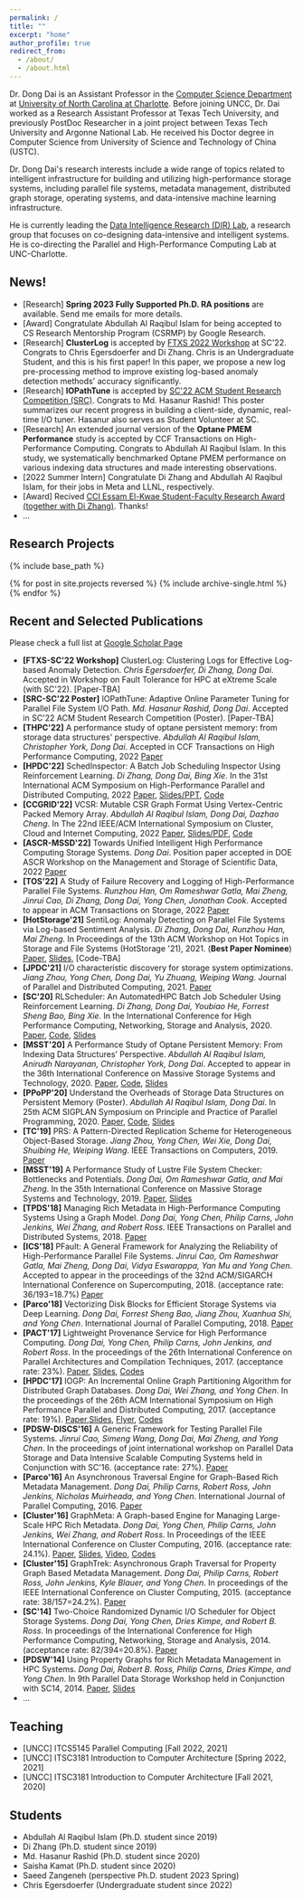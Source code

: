 ```yaml
---
permalink: /
title: ""
excerpt: "home"
author_profile: true
redirect_from: 
  - /about/
  - /about.html
---
```


Dr. Dong Dai is an Assistant Professor in the [Computer Science Department](https://cci.charlotte.edu/computer-science/45/5) at [University of North Carolina at Charlotte](http://uncc.edu). Before joining UNCC, Dr. Dai worked as a Research Assistant Professor at Texas Tech University, and previously PostDoc Researcher in a joint project between Texas Tech University and Argonne National Lab. He received his Doctor degree in Computer Science from University of Science and Technology of China (USTC).

Dr. Dong Dai's research interests include a wide range of topics related to intelligent infrastructure for building and utilizing high-performance storage systems, including parallel file systems, metadata management, distributed graph storage, operating systems, and data-intensive machine learning infrastructure.

He is currently leading the [Data Intelligence Research (DIR) Lab](http://daidong.github.io/lab), a research group that focuses on co-designing data-intensive and intelligent systems. He is co-directing the Parallel and High-Performance Computing Lab at UNC-Charlotte.

<h2 id="News">News!</h2>
 
- [Research] **Spring 2023 Fully Supported Ph.D. RA positions** are available. Send me emails for more details.
- [Award] Congratulate Abdullah Al Raqibul Islam for being accepted to CS Research Mentorship Program (CSRMP) by Google Research.
- [Research] **ClusterLog** is accepted by [FTXS 2022 Workshop](https://sites.google.com/view/ftxs2022) at SC'22. Congrats to Chris Egersdoerfer and Di Zhang. Chris is an Undergraduate Student, and this is his first paper! In this paper, we propose a new log pre-processing method to improve existing log-based anomaly detection methods' accuracy significantly.
- [Research] **IOPathTune** is accepted by [SC'22 ACM Student Research Competition (SRC)](https://sc22.supercomputing.org/program/posters/acm-student-research-competition/). Congrats to Md. Hasanur Rashid! This poster summarizes our recent progress in building a client-side, dynamic, real-time I/O tuner. Hasanur also serves as Student Volunteer at SC.
- [Research] An extended journal version of the **Optane PMEM Performance** study is accepted by CCF Transactions on High-Performance Computing. Congrats to Abdullah Al Raqibul Islam. In this study, we systematically benchmarked Optane PMEM performance on various indexing data structures and made interesting observations.
- [2022 Summer Intern] Congratulate Di Zhang and Abdullah Al Raqibul Islam, for their jobs in Meta and LLNL, respectively.
- [Award] Recived [CCI Essam El-Kwae Student-Faculty Research Award (together with Di Zhang)](https://cci.charlotte.edu/news/2022-05-02/cci-facultystaff-awards-luncheon). Thanks!
- ...


<h2 id="Research">Research Projects</h2>

{% include base_path %}

{% for post in site.projects reversed %}
  {% include archive-single.html %}
{% endfor %}

<h2 id="Publications">Recent and Selected Publications</h2>

Please check a full list at [Google Scholar Page](https://scholar.google.com/citations?user=wGF_4JsAAAAJ&hl=en)

- **[FTXS-SC'22 Workshop]** ClusterLog: Clustering Logs for Effective Log-based Anomaly Detection. _Chris Egersdoerfer, Di Zhang, Dong Dai_. Accepted in Workshop on Fault Tolerance for HPC at eXtreme Scale (with SC'22). [Paper-TBA]
- **[SRC-SC'22 Poster]** IOPathTune: Adaptive Online Parameter Tuning for Parallel File System I/O Path. _Md. Hasanur Rashid, Dong Dai_. Accepted in SC'22 ACM Student Research Competition (Poster). [Paper-TBA]
- **[THPC'22]** A performance study of optane persistent memory: from storage data structures' perspective. _Abdullah Al Raqibul Islam, Christopher York, Dong Dai_. Accepted in CCF Transactions on High Performance Computing, 2022 [Paper](https://rdcu.be/cWgD4)
- **[HPDC'22]** SchedInspector: A Batch Job Scheduling Inspector Using Reinforcement Learning. *Di Zhang, Dong Dai, Bing Xie*. In the 31st International ACM Symposium on High-Performance Parallel and Distributed Computing, 2022 [Paper](https://webpages.charlotte.edu/ddai/papers/dong-hpdc-schedinspector-22.pdf), [Slides/PPT](https://webpages.charlotte.edu/ddai/papers/schedinspector-hpdc22-pub.pptx), [Code](https://github.com/DIR-LAB/SchedInspector)
- **[CCGRID'22]** VCSR: Mutable CSR Graph Format Using Vertex-Centric Packed Memory Array. *Abdullah Al Raqibul Islam, Dong Dai, Dazhao Cheng*. In The 22nd IEEE/ACM International Symposium on Cluster, Cloud and Internet Computing, 2022 [Paper](https://webpages.charlotte.edu/ddai/papers/dong-ccgrid-22.pdf), [Slides/PDF](https://webpages.charlotte.edu/ddai/papers/ccgrid22_vcsr_raqib.pdf), [Code](https://github.com/DIR-LAB/VCSR)
- **[ASCR-MSSD'22]** Towards Unified Intelligent High Performance Computing Storage Systems. _Dong Dai_. Position paper accepted in DOE ASCR Workshop on the Management and Storage of Scientific Data, 2022 [Paper](https://webpages.charlotte.edu/ddai/papers/ascr-mssd-2022.pdf)
- **[TOS'22]** A Study of Failure Recovery and Logging of High-Performance Parallel File Systems. _Runzhou Han, Om Rameshwar Gatla, Mai Zheng, Jinrui Cao, Di Zhang, Dong Dai, Yong Chen, Jonathan Cook_. Accepted to appear in ACM Transactions on Storage, 2022 [Paper](https://webpages.charlotte.edu/ddai/papers/tos-pfs-2022.pdf)
- **[HotStorage'21]** SentiLog: Anomaly Detecting on Parallel File Systems via Log-based Sentiment Analysis. _Di Zhang, Dong Dai, Runzhou Han, Mai Zheng._ In Proceedings of the 13th ACM Workshop on Hot Topics in Storage and File Systems (HotStorage '21), 2021. (**Best Paper Nominee**) [Paper](https://dl.acm.org/doi/10.1145/3465332.3470873), [Slides](https://webpages.charlotte.edu/ddai/papers/SentiLog_hotstorage_slides.pdf), [Code-TBA]
- **[JPDC'21]** I/O characteristic discovery for storage system optimizations. _Jiang Zhou, Yong Chen, Dong Dai, Yu Zhuang, Weiping Wang._ Journal of Parallel and Distributed Computing, 2021. [Paper](https://www.sciencedirect.com/science/article/pii/S0743731520303452?casa_token=jaqX3dUehksAAAAA:7LwzRV3e1flJsAfAFp6SwGH24rF5AnKW1Y34UoHDCjdiV073CuePipWio1hNP9RYWofiDWxhOtU)
- **[SC'20]** RLScheduler: An AutomatedHPC Batch Job Scheduler Using Reinforcement Learning. _Di Zhang, Dong Dai, Youbiao He, Forrest Sheng Bao, Bing Xie._ In the International Conference for High Performance Computing, Networking, Storage and Analysis, 2020. [Paper](https://webpages.charlotte.edu/ddai/papers/dong-sc-20.pdf), [Code](https://github.com/DIR-LAB/deep-batch-scheduler), [Slides](https://webpages.charlotte.edu/ddai/papers/RLScheduler_Di_slides.pdf)
- **[MSST'20]** A Performance Study of Optane Persistent Memory: From Indexing Data Structures’ Perspective. _Abdullah Al Raqibul Islam, Anirudh Narayanan, Christopher York, Dong Dai_. Accepted to appear in the 36th International Conference on Massive Storage Systems and Technology, 2020. [Paper](https://webpages.charlotte.edu/ddai/papers/MSST20_Pmem_CameraReady.pdf), [Code](https://github.com/DIR-LAB/ycsb-storedsbench), [Slides](https://webpages.charlotte.edu/ddai/#)
- **[PPoPP'20]** Understand the Overheads of Storage Data Structures on Persistent Memory (Poster). _Abdullah Al Raqibul Islam, Dong Dai_. In 25th ACM SIGPLAN Symposium on Principle and Practice of Parallel Programming, 2020. [Paper](https://webpages.charlotte.edu/ddai/papers/Understand_PMEM_Overheads.pdf), [Code](https://github.com/DIR-LAB/ycsb-storedsbench), [Slides](https://webpages.charlotte.edu/ddai/papers/ppopp-2020.pptx)
- **[TC'19]** PRS: A Pattern-Directed Replication Scheme for Heterogeneous Object-Based Storage. _Jiang Zhou, Yong Chen, Wei Xie, Dong Dai, Shuibing He, Weiping Wang_. IEEE Transactions on Computers, 2019. [Paper](https://webpages.charlotte.edu/ddai/papers/jay-tc-19.pdf)
- **[MSST'19]** A Performance Study of Lustre File System Checker: Bottlenecks and Potentials. _Dong Dai, Om Rameshwar Gatla, and Mai Zheng_. In the 35th International Conference on Massive Storage Systems and Technology, 2019. [Paper](https://webpages.charlotte.edu/ddai/papers/dong-msst-19.pdf), [Slides](https://webpages.charlotte.edu/ddai/papers/dong-msst-19-slides.pdf)
- **[TPDS'18]** Managing Rich Metadata in High-Performance Computing Systems Using a Graph Model. _Dong Dai, Yong Chen, Philip Carns, John Jenkins, Wei Zhang, and Robert Ross_. IEEE Transactions on Parallel and Distributed Systems, 2018. [Paper](https://webpages.charlotte.edu/ddai/papers/dong-tpds-19.pdf)
- **[ICS'18]** PFault: A General Framework for Analyzing the Reliability of High-Performance Parallel File Systems. _Jinrui Cao, Om Rameshwar Gatla, Mai Zheng, Dong Dai, Vidya Eswarappa, Yan Mu and Yong Chen_. Accepted to appear in the proceedings of the 32nd ACM/SIGARCH International Conference on Supercomputing, 2018. (acceptance rate: 36/193=18.7%) [Paper](https://webpages.charlotte.edu/ddai/papers/ics18.pdf)
- **[Parco'18]** Vectorizing Disk Blocks for Efficient Storage Systems via Deep Learning. _Dong Dai, Forrest Sheng Bao, Jiang Zhou, Xuanhua Shi, and Yong Chen_. International Journal of Parallel Computing, 2018. [Paper](https://webpages.charlotte.edu/ddai/papers/dong-parco-18.pdf)
- **[PACT'17]** Lightweight Provenance Service for High Performance Computing. _Dong Dai, Yong Chen, Philip Carns, John Jenkins, and Robert Ross_. In the proceedings of the 26th International Conference on Parallel Architectures and Compilation Techniques, 2017. (acceptance rate: 23%). [Paper](https://webpages.charlotte.edu/ddai/papers/dong-pact-lps-2017.pdf), [Slides](https://webpages.charlotte.edu/ddai/papers/dong-pact-lps-talk-2017.pdf), [Codes](https://webpages.charlotte.edu/ddai/#)
- **[HPDC'17]** IOGP: An Incremental Online Graph Partitioning Algorithm for Distributed Graph Databases. _Dong Dai, Wei Zhang, and Yong Chen_. In the proceedings of the 26th ACM International Symposium on High Performance Parallel and Distributed Computing, 2017. (acceptance rate: 19%). [Paper](https://webpages.charlotte.edu/ddai/papers/dong-hpdc-iogp-2017.pdf),[Slides](https://webpages.charlotte.edu/ddai/papers/hpdc-talk.pdf), [Flyer](https://webpages.charlotte.edu/ddai/papers/iogp-hpdc.pdf), [Codes](https://github.com/daidong/simplegdb-Java)
- **[PDSW-DISCS'16]** A Generic Framework for Testing Parallel File Systems. _Jinrui Cao, Simeng Wang, Dong Dai, Mai Zheng, and Yong Chen_. In the proceedings of joint international workshop on Parallel Data Storage and Data Intensive Scalable Computing Systems held in Conjunction with SC'16. (acceptance rate: 27%). [Paper](https://webpages.charlotte.edu/ddai/papers/dong-pdsw-2016.pdf)
- **[Parco'16]** An Asynchronous Traversal Engine for Graph-Based Rich Metadata Management. _Dong Dai, Philip Carns, Robert Ross, John Jenkins, Nicholas Muirheada, and Yong Chen_. International Journal of Parallel Computing, 2016. [Paper](https://webpages.charlotte.edu/ddai/papers/dong-Parco-16.pdf)
- **[Cluster'16]** GraphMeta: A Graph-based Engine for Managing Large-Scale HPC Rich Metadata. _Dong Dai, Yong Chen, Philip Carns, John Jenkins, Wei Zhang, and Robert Ross_. In Proceedings of the IEEE International Conference on Cluster Computing, 2016. (acceptance rate: 24.1%). [Paper](https://webpages.charlotte.edu/ddai/papers/dong-cluster-16.pdf), [Slides](https://webpages.charlotte.edu/ddai/papers/graphmeta.pdf), [Video](https://webpages.charlotte.edu/ddai/papers/talk-sound.mp4), [Codes](http://discl.cs.ttu.edu/gitlab/dongdai/graphfs)
- **[Cluster'15]** GraphTrek: Asynchronous Graph Traversal for Property Graph Based Metadata Management. _Dong Dai, Philip Carns, Robert Ross, John Jenkins, Kyle Blauer, and Yong Chen_. In proceedings of the IEEE International Conference on Cluster Computing, 2015. (acceptance rate: 38/157=24.2%). [Paper](https://webpages.charlotte.edu/ddai/papers/dong-cluster-15.pdf)
- **[SC'14]** Two-Choice Randomized Dynamic I/O Scheduler for Object Storage Systems. _Dong Dai, Yong Chen, Dries Kimpe, and Robert B. Ross_. In proceedings of the International Conference for High Performance Computing, Networking, Storage and Analysis, 2014. (acceptance rate: 82/394=20.8%). [Paper](http://discl.cs.ttu.edu/lib/exe/fetch.php?media=wiki:papers:pap479submitted.pdf)
- **[PDSW'14]** Using Property Graphs for Rich Metadata Management in HPC Systems. _Dong Dai, Robert B. Ross, Philip Carns, Dries Kimpe, and Yong Chen_. In 9th Parallel Data Storage Workshop held in Conjunction with SC14, 2014. [Paper](http://discl.cs.ttu.edu/lib/exe/fetch.php?media=wiki:papers:camera-ready-font-ok.pdf), [Slides](http://www.pdsw.org/pdsw14/slides/dai-pdsw14.pdf)
- ...

<h2 id="Teaching">Teaching</h2>

- [UNCC] ITCS5145 Parallel Computing [Fall 2022, 2021]
- [UNCC] ITSC3181 Introduction to Computer Architecture [Spring 2022, 2021]
- [UNCC] ITSC3181 Introduction to Computer Architecture [Fall 2021, 2020]

<h2 id="Students">Students</h2>

- Abdullah Al Raqibul Islam (Ph.D. student since 2019)
- Di Zhang (Ph.D. student since 2019)
- Md. Hasanur Rashid (Ph.D. student since 2020)
- Saisha Kamat (Ph.D. student since 2020)
- Saeed Zangeneh (perspective Ph.D. student 2023 Spring)
- Chris Egersdoerfer (Undergraduate student since 2022)
